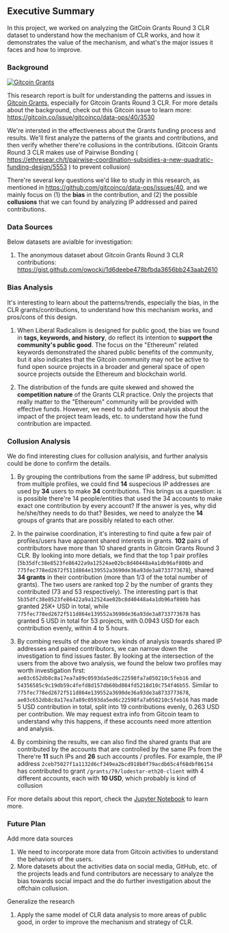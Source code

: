 ## Executive Summary

In this project, we worked on analyzing the GitCoin Grants Round 3 CLR dataset to understand how the mechanism of CLR works, and how it demonstrates the value of the mechanism, and what's the major issues it faces and how to improve.

### Background

[![Gitcoin Grants](http://img.youtube.com/vi/eVgEWSPFR2o/0.jpg)](https://youtu.be/eVgEWSPFR2o)

This research report is built for understanding the patterns and issues in [Gitcoin Grants](https://gitcoin.co/grants/), especially for Gitcoin Grants Round 3 CLR. For more details about the background, check out this Gitcoin issue to learn more: https://gitcoin.co/issue/gitcoinco/data-ops/40/3530

We're intersted in the effectiveness about the Grants funding process and results. We'll first analyze the patterns of the grants and contributions, and then verify whether there're collusions in the contributions. (Gitcoin Grants Round 3 CLR makes use of Pairwise Bonding ( https://ethresear.ch/t/pairwise-coordination-subsidies-a-new-quadratic-funding-design/5553 ) to prevent collusion)

There're several key questions we'd like to study in this research, as mentioned in https://github.com/gitcoinco/data-ops/issues/40, and we mainly focus on (1) the **bias** in the contribution, and (2) the possible **collusions** that we can found by analyzing IP addressed and paired contributions.

### Data Sources

Below datasets are avialble for investigation:

1. The anonymous dataset about Gitcoin Grants Round 3 CLR contributions: https://gist.github.com/owocki/1d6deebe478bfbda3656bb243aab2610


### Bias Analysis

It's interesting to learn about the patterns/trends, especially the bias, in the CLR grants/contributions, to understand how this mechanism works, and pros/cons of this design.

1. When Liberal Radicalism is designed for public good, the bias we found in **tags, keywords, and history**, do reflect its intention to **support the community's public good**. The focus on the "Ethereum" related keywords demonstrated the shared public benefits of the community, but it also indicates that the Gitcoin community may not be active to fund open source projects in a broader and general space of open source projects outside the Ethereum and blockchain world.

2. The distribution of the funds are quite skewed and showed the **competition nature** of the Grants CLR practice. Only the projects that really matter to the "Ethereum" community will be provided with effective funds. However, we need to add further analysis about the impact of the project team leads, etc. to understand how the fund contribution are impacted.


### Collusion Analysis

We do find interesting clues for collusion analyisis, and further analysis could be done to confirm the details.

1. By grouping the contributions from the same IP address, but submitted from multiple profiles, we could find **14** suspecious IP addresses are used by **34** users to make **34** contributions. This brings us a question: is is possible there're 14 people/entities that used the 34 accounts to make exact one contribution by every account? If the answer is yes, why did he/she/they needs to do that? Besides, we need to analyze the **14** groups of grants that are possibly related to each other.

2. In the pairwise coordination, it's interesting to find quite a few pair of profiles/users have apparent shared interests in grants. **102** pairs of contributors have more than 10 shared grants in Gitcoin Grants Round 3 CLR. By looking into more detials, we find that the top 1 pair profiles (`5b35dfc38e8523fe86422a9a12524ae02bc8d40448a4a1db96af800b` and `775fec778ed2672f511d864e139552a3690de36a93de3a8733773678`), shared **34 grants** in their contribution (more than 1/3 of the total number of grants). The two users are ranked top 2 by the number of grants they contributed (73 and 53 respectively). The interesting part is that `5b35dfc38e8523fe86422a9a12524ae02bc8d40448a4a1db96af800b` has granted 25K+ USD in total, while `775fec778ed2672f511d864e139552a3690de36a93de3a8733773678` has granted 5 USD in total for 53 projects, with 0.0943 USD for each contribution evenly, within 4 to 5 hours.

3. By combing results of the above two kinds of analysis towards shared IP addresses and paired contributors, we can narrow down the investigation to find issues faster. By looking at the intersection of the users from the above two analysis, we found the below two profiles may worth investigation first: `ae03c652db8c8a17ea7a89c0593da5ed6c22598fa7a050210c5feb16` and `54356585c9c19db59c4fefd8d157db60bd084fd5218d10c754f46b55`. Similar to `775fec778ed2672f511d864e139552a3690de36a93de3a8733773678`, `ae03c652db8c8a17ea7a89c0593da5ed6c22598fa7a050210c5feb16` has made 5 USD contribution in total, split into 19 contributions evenly, 0.263 USD per contribution. We may request extra info from Gitcoin team to understand why this happens, if these accounts need more attention and analysis.

4. By combining the results, we can also find the shared grants that are contributed by the accounts that are controlled by the same IPs from the
There're **11** such IPs and **26** such accounts / profiles. For example, the IP address `2ceb75027f1a1132d6cf349ea2bcd918b0f79acdb65c4f68dbf06154` has contributed to grant `/grants/79/lodestar-eth20-client` with 4 different accounts, each with **10 USD**, which probably is kind of collusion

For more details about this report, check the [Jupyter Notebook](./analysis.ipynb) to learn more.

### Future Plan

Add more data sources

1. We need to incorporate more data from Gitcoin activities to understand the behaviors of the users.
2. More datasets about the activities data on social media, GitHub, etc. of the projects leads and fund contributors are necessary to analyze the bias towards social impact and the do further investigation about the offchain collusion.

Generalize the research

1. Apply the same model of CLR data analysis to more areas of public good, in order to improve the mechanism and strategy of CLR.
